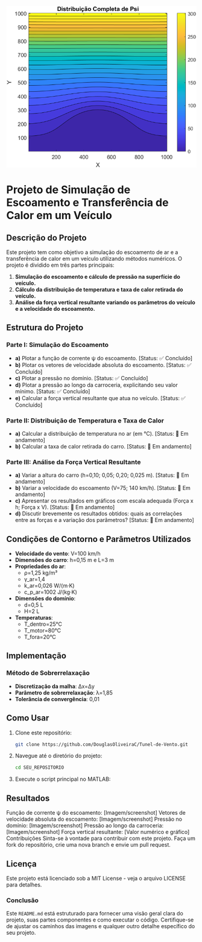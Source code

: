 ![Simulações de Escoamento e Transferência de Calor](Projects/TuneldeVento/psi_completo_example.png)

# Projeto de Simulação de Escoamento e Transferência de Calor em um Veículo

## Descrição do Projeto
Este projeto tem como objetivo a simulação do escoamento de ar e a transferência de calor em um veículo utilizando métodos numéricos. O projeto é dividido em três partes principais:

1. **Simulação do escoamento e cálculo de pressão na superfície do veículo.**
2. **Cálculo da distribuição de temperatura e taxa de calor retirada do veículo.**
3. **Análise da força vertical resultante variando os parâmetros do veículo e a velocidade do escoamento.**

## Estrutura do Projeto

### Parte I: Simulação do Escoamento

- **a)** Plotar a função de corrente ψ do escoamento. [Status: ✅ Concluído]
- **b)** Plotar os vetores de velocidade absoluta do escoamento. [Status: ✅ Concluído]
- **c)** Plotar a pressão no domínio. [Status: ✅ Concluído]
- **d)** Plotar a pressão ao longo da carroceria, explicitando seu valor mínimo. [Status: ✅ Concluído]
- **e)** Calcular a força vertical resultante que atua no veículo. [Status: ✅ Concluído]

### Parte II: Distribuição de Temperatura e Taxa de Calor

- **a)** Calcular a distribuição de temperatura no ar (em °C). [Status: 🔄 Em andamento]
- **b)** Calcular a taxa de calor retirada do carro. [Status: 🔄 Em andamento]

### Parte III: Análise da Força Vertical Resultante

- **a)** Variar a altura do carro (h=0,10; 0,05; 0,20; 0,025 m). [Status: 🔄 Em andamento]
- **b)** Variar a velocidade do escoamento (V=75; 140 km/h). [Status: 🔄 Em andamento]
- **c)** Apresentar os resultados em gráficos com escala adequada (Força x h; Força x V). [Status: 🔄 Em andamento]
- **d)** Discutir brevemente os resultados obtidos: quais as correlações entre as forças e a variação dos parâmetros? [Status: 🔄 Em andamento]

## Condições de Contorno e Parâmetros Utilizados

- **Velocidade do vento**: V=100 km/h
- **Dimensões do carro**: h=0,15 m e L=3 m
- **Propriedades do ar**: 
  - ρ=1,25 kg/m³
  - γ_ar=1,4
  - k_ar=0,026 W/(m·K)
  - c_p_ar=1002 J/(kg·K)
- **Dimensões do domínio**: 
  - d=0,5 L
  - H=2 L
- **Temperaturas**: 
  - T_dentro=25°C
  - T_motor=80°C
  - T_fora=20°C

## Implementação

### Método de Sobrerrelaxação

- **Discretização da malha**: Δx=Δy
- **Parâmetro de sobrerrelaxação**: λ=1,85
- **Tolerância de convergência**: 0,01

## Como Usar

1. Clone este repositório:
   ```sh
   git clone https://github.com/DouglasOliveiraC/Tunel-de-Vento.git
2.  Navegue até o diretório do projeto:
    ```sh
    cd SEU_REPOSITORIO
3. Execute o script principal no MATLAB:


## Resultados
Função de corrente ψ do escoamento: [Imagem/screenshot]
Vetores de velocidade absoluta do escoamento: [Imagem/screenshot]
Pressão no domínio: [Imagem/screenshot]
Pressão ao longo da carroceria: [Imagem/screenshot]
Força vertical resultante: [Valor numérico e gráfico]
Contribuições
Sinta-se à vontade para contribuir com este projeto. Faça um fork do repositório, crie uma nova branch e envie um pull request.

## Licença
Este projeto está licenciado sob a MIT License - veja o arquivo LICENSE para detalhes.


### Conclusão

Este `README.md` está estruturado para fornecer uma visão geral clara do projeto, suas partes componentes e como executar o código. Certifique-se de ajustar os caminhos das imagens e qualquer outro detalhe específico do seu projeto.
